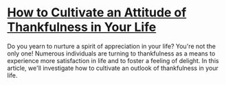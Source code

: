 
# [How to Cultivate an Attitude of Thankfulness in Your Life](https://www.mindhaste.com/t/thankfulness/how-to-cultivate-an-attitude-of-thankfulness-in-your-life-270)

Do you yearn to nurture a spirit of appreciation in your life? You're not the only one! Numerous individuals are turning to thankfulness as a means to experience more satisfaction in life and to foster a feeling of delight. In this article, we'll investigate how to cultivate an outlook of thankfulness in your life.
    